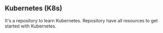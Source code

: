## Kubernetes (K8s)
It's a repository to learn Kubernetes. Repository have all resources to get started with Kubernetes.
